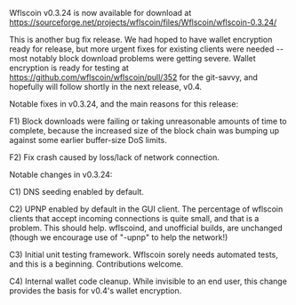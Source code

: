 Wflscoin v0.3.24 is now available for download at
https://sourceforge.net/projects/wflscoin/files/Wflscoin/wflscoin-0.3.24/

This is another bug fix release.  We had hoped to have wallet encryption ready for release, but more urgent fixes for existing clients were needed -- most notably block download problems were getting severe.  Wallet encryption is ready for testing at https://github.com/wflscoin/wflscoin/pull/352 for the git-savvy, and hopefully will follow shortly in the next release, v0.4.

Notable fixes in v0.3.24, and the main reasons for this release:

F1) Block downloads were failing or taking unreasonable amounts of time to complete, because the increased size of the block chain was bumping up against some earlier buffer-size DoS limits.

F2) Fix crash caused by loss/lack of network connection.

Notable changes in v0.3.24:

C1) DNS seeding enabled by default.

C2) UPNP enabled by default in the GUI client.  The percentage of wflscoin clients that accept incoming connections is quite small, and that is a problem.  This should help.  wflscoind, and unofficial builds, are unchanged (though we encourage use of "-upnp" to help the network!)

C3) Initial unit testing framework.  Wflscoin sorely needs automated tests, and this is a beginning.  Contributions welcome.

C4) Internal wallet code cleanup.  While invisible to an end user, this change provides the basis for v0.4's wallet encryption.

